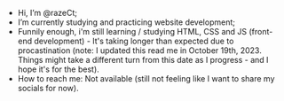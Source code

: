 - Hi, I’m @razeCt;
- I’m currently studying and practicing website development;
- Funnily enough, i'm still learning / studying HTML, CSS and JS (front-end development) - It's taking longer than expected due to procastination (note: I updated this read me in October 19th, 2023. Things might take a different turn from this date as I progress - and I hope it's for the best).
- How to reach me: Not available (still not feeling like I want to share my socials for now).

<!---
razeCt/razeCt is a ✨ special ✨ repository because its `README.md` (this file) appears on your GitHub profile.
You can click the Preview link to take a look at your changes.
--->
